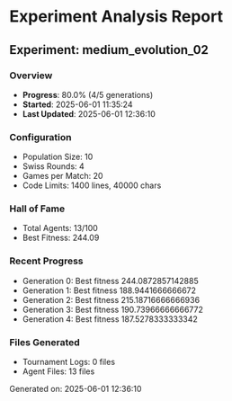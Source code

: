 # Experiment Analysis Report

## Experiment: medium_evolution_02

### Overview
- **Progress**: 80.0% (4/5 generations)
- **Started**: 2025-06-01 11:35:24
- **Last Updated**: 2025-06-01 12:36:10

### Configuration
- Population Size: 10
- Swiss Rounds: 4
- Games per Match: 20
- Code Limits: 1400 lines, 40000 chars

### Hall of Fame
- Total Agents: 13/100
- Best Fitness: 244.09

### Recent Progress
- Generation 0: Best fitness 244.0872857142885
- Generation 1: Best fitness 188.9441666666672
- Generation 2: Best fitness 215.18716666666936
- Generation 3: Best fitness 190.73966666666772
- Generation 4: Best fitness 187.5278333333342

### Files Generated
- Tournament Logs: 0 files
- Agent Files: 13 files

Generated on: 2025-06-01 12:36:10
